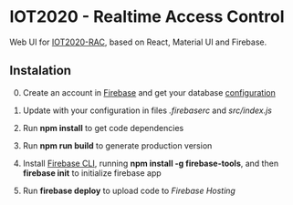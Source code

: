 # IOT2020 - Realtime Access Control
Web UI for [IOT2020-RAC](https://www.hackster.io/sit/iot2020-realtime-access-control-20613a), based on React, Material UI and Firebase.

## Instalation
0. Create an account in [Firebase](https://firebase.google.com/) and get your database [configuration](https://firebase.google.com/docs/web/setup)

1. Update with your configuration in files *.firebaserc* and *src/index.js*

2. Run **npm install** to get code dependencies

3. Run **npm run build** to generate production version

4. Install [Firebase CLI](https://firebase.google.com/docs/hosting/quickstart), running **npm install -g firebase-tools**, and then **firebase init** to initialize firebase app

5. Run **firebase deploy** to upload code to  *Firebase Hosting*
